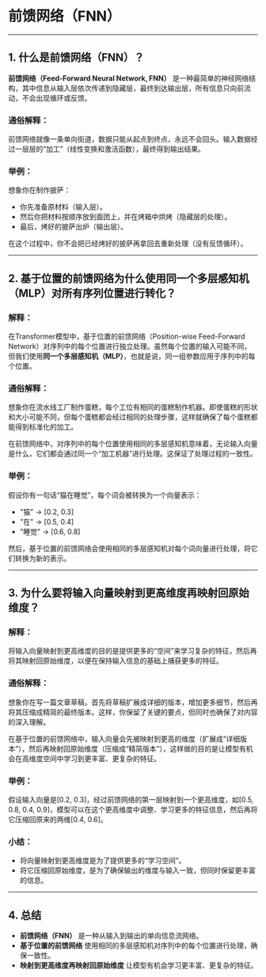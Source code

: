 # 前馈网络（FNN）

---

## 1. 什么是前馈网络（FNN）？

**前馈网络（Feed-Forward Neural Network, FNN）** 是一种最简单的神经网络结构，其中信息从输入层依次传递到隐藏层，最终到达输出层，所有信息只向前流动，不会出现循环或反馈。

### 通俗解释：
前馈网络就像一条单向街道，数据只能从起点到终点，永远不会回头。输入数据经过一层层的“加工”（线性变换和激活函数），最终得到输出结果。

### 举例：
想象你在制作披萨：
- 你先准备原材料（输入层）。
- 然后你把材料按顺序放到面团上，并在烤箱中烘烤（隐藏层的处理）。
- 最后，烤好的披萨出炉（输出层）。

在这个过程中，你不会把已经烤好的披萨再拿回去重新处理（没有反馈循环）。

---

## 2. 基于位置的前馈网络为什么使用同一个多层感知机（MLP）对所有序列位置进行转化？

### 解释：
在Transformer模型中，基于位置的前馈网络（Position-wise Feed-Forward Network）对序列中的每个位置进行独立处理。虽然每个位置的输入可能不同，但我们使用**同一个多层感知机（MLP）**，也就是说，同一组参数应用于序列中的每个位置。

### 通俗解释：
想象你在流水线工厂制作蛋糕，每个工位有相同的蛋糕制作机器。即使蛋糕的形状和大小可能不同，但每个蛋糕都会经过相同的处理步骤，这样就确保了每个蛋糕都能得到标准化的加工。

在前馈网络中，对序列中的每个位置使用相同的多层感知机意味着，无论输入向量是什么，它们都会通过同一个“加工机器”进行处理。这保证了处理过程的一致性。

### 举例：
假设你有一句话“猫在睡觉”，每个词会被转换为一个向量表示：

- "猫" → [0.2, 0.3]
- "在" → [0.5, 0.4]
- "睡觉" → [0.6, 0.8]

然后，基于位置的前馈网络会使用相同的多层感知机对每个词向量进行处理，将它们转换为新的表示。

---

## 3. 为什么要将输入向量映射到更高维度再映射回原始维度？

### 解释：
将输入向量映射到更高维度的目的是提供更多的“空间”来学习复杂的特征，然后再将其映射回原始维度，以便在保持输入信息的基础上捕获更多的特征。

### 通俗解释：
想象你在写一篇文章草稿，首先将草稿扩展成详细的版本，增加更多细节，然后再将其压缩成精简的最终版本。这样，你保留了关键的要点，但同时也确保了对内容的深入理解。

在基于位置的前馈网络中，输入向量会先被映射到更高的维度（扩展成“详细版本”），然后再映射回原始维度（压缩成“精简版本”），这样做的目的是让模型有机会在高维度空间中学习到更丰富、更复杂的特征。

### 举例：
假设输入向量是[0.2, 0.3]，经过前馈网络的第一层映射到一个更高维度，如[0.5, 0.8, 0.4, 0.9]，模型可以在这个更高维度中调整、学习更多的特征信息，然后再将它压缩回原来的两维[0.4, 0.6]。

### 小结：
- 将向量映射到更高维度是为了提供更多的“学习空间”。
- 将它压缩回原始维度，是为了确保输出的维度与输入一致，但同时保留更丰富的信息。

---

## 4. 总结

- **前馈网络（FNN）** 是一种从输入到输出的单向信息流网络。
- **基于位置的前馈网络** 使用相同的多层感知机对序列中的每个位置进行处理，确保一致性。
- **映射到更高维度再映射回原始维度** 让模型有机会学习更丰富、更复杂的特征。
